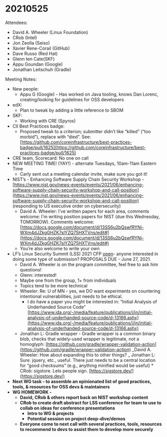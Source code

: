 # 20210525

Attendees:

- David A. Wheeler (Linux Foundation)
- CRob (Intel)
- Jon Zeolla (Seiso)
- Xavier Rene-Corail (GitHub)
- Dave Russo (Red Hat)
- Glenn ten Cate(SKF)
- Appu Goundan (Google)
- Jonathan Leitschuh (Gradle)

Meeting Notes:

- New people:
  - Appu G (Google) - Has worked on Java tooling, knows Dan Lorenc, creating/looking for guidelines for OSS developers
- edX:
  - Plan to tweak by adding a little reference to SBOM
- SKF:
  - Working with CRE (Spyros)
- CII Best Practices badge:
  - Proposed tweak to a criterion; submitter didn’t like “killed” (“too morbid”), replace with “died”. See: [https://github.com/coreinfrastructure/best-practices-badge/pull/1625](https://github.com/coreinfrastructure/best-practices-badge/pull/1625)
- CRE team, Scorecard: No one on call
- NEW MEETING TIME! (YAY!) - alternate Tuesdays, 10am-11am Eastern Time
  - Carly sent out a meeting calendar invite, make sure you got it!
- NIST’s - Enhancing Software Supply Chain Security Workshop - [https://www.nist.gov/news-events/events/2021/06/enhancing-software-supply-chain-security-workshop-and-call-position](https://www.nist.gov/news-events/events/2021/06/enhancing-software-supply-chain-security-workshop-and-call-position) (responding to US executive order on cybersecurity)
  - David A. Wheeler: I’ve written papers for each area, comments welcome: I'm writing position papers for NIST (due this Wednesday, TOMORROW). Comments welcome: [https://docs.google.com/document/d/13SS6u2bQswfRYNi-WXm4dJZkgGHZK7slYZQ75HXTVns/edit#](https://docs.google.com/document/d/13SS6u2bQswfRYNi-WXm4dJZkgGHZK7slYZQ75HXTVns/edit#)
  - You’re also welcome to write your own
- LF’s Linux Security Summit (LSS) 2021 CFP [open](https://events.linuxfoundation.org/linux-security-summit-north-america/program/cfp/?utm_content=167184933&utm_medium=social&utm_source=linkedin&hss_channel=lcp-208777#overview)- anyone interested in doing some type of submission? PROPOSALS DUE - June 27, 2021.
  - David A. Wheeler is on the program committee, feel free to ask him questions!
  - Glenn: interested!
  - Maybe one from the group, 1+ from individuals
  - Topics tend to be more technical
  - Wheeler: Re: U of MN - yes, we DO want experiments on countering intentional vulnerabilities, just needs to be ethical.
    - I do have a paper you might be interested in: “Initial Analysis of Underhanded Source Code” [https://www.ida.org/-/media/feature/publications/i/in/initial-analysis-of-underhanded-source-code/d-13166.ashx](https://www.ida.org/-/media/feature/publications/i/in/initial-analysis-of-underhanded-source-code/d-13166.ashx)
  - Jonathan L: Gradle wrapper - Gradle wrapper is a common binary blob, checks that widely-used wrapper is legitimate, not a homoglyph: [https://github.com/gradle/wrapper-validation-action](https://github.com/gradle/wrapper-validation-action)
    _David A. Wheeler: How about expanding this to other things?
    _ Jonathan L: Sure. jquery, etc., useful. There just needs to be a central location for “good checksums” (e.g., anything minified would be useful) \* CRob: sigstore. Lets people sign. [https://sigstore.dev/](https://sigstore.dev/)
- **Next WG task - to assemble an opinionated list of good practices, tools, & resources for OSS devs & maintainers**
- **WG HOMEWORK -**
  - **David, CRob & others report back on NIST workshop content**
  - **CRob to create draft abstract for LSS conference for team to use to collab on ideas for conference presentations**
    - **Intro to WG & projects**
    - **Potential session on project deep-dive/demos**
  - **Everyone come to next call with several practices, tools, resources to recommend to devs to assist them to develop more securely**
